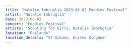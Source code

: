 ```yaml
---
title: "Natalie Imbruglia_2023-06-02_Foodies Festival"
artist: "Natalie Imbruglia"
date: 2023-06-02
concert: "Foodies Festival"
artists: "Scouting for Girls, Natalie Imbruglia"
location: "Oaklands"
location_details: "St Albans, United Kingdom"
---
```

